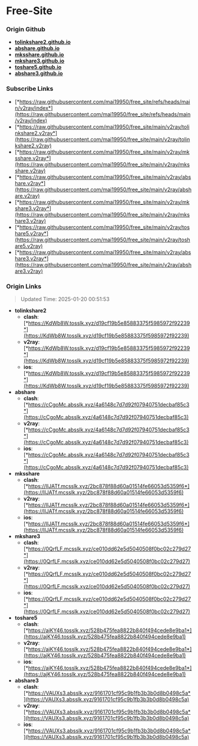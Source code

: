 # Free-Site

### Origin Github

- [**tolinkshare2.github.io**](https://github.com/tolinkshare2/tolinkshare2.github.io)
- [**abshare.github.io**](https://github.com/abshare/abshare.github.io)
- [**mksshare.github.io**](https://github.com/mksshare/mksshare.github.io)
- [**mkshare3.github.io**](https://github.com/mkshare3/mkshare3.github.io)
- [**toshare5.github.io**](https://github.com/toshare5/toshare5.github.io)
- [**abshare3.github.io**](https://github.com/abshare3/abshare3.github.io)

### Subscribe Links

- [*https://raw.githubusercontent.com/mai19950/free_site/refs/heads/main/v2ray/index*](https://raw.githubusercontent.com/mai19950/free_site/refs/heads/main/v2ray/index)
- [*https://raw.githubusercontent.com/mai19950/free_site/main/v2ray/tolinkshare2.v2ray*](https://raw.githubusercontent.com/mai19950/free_site/main/v2ray/tolinkshare2.v2ray)
- [*https://raw.githubusercontent.com/mai19950/free_site/main/v2ray/mksshare.v2ray*](https://raw.githubusercontent.com/mai19950/free_site/main/v2ray/mksshare.v2ray)
- [*https://raw.githubusercontent.com/mai19950/free_site/main/v2ray/abshare.v2ray*](https://raw.githubusercontent.com/mai19950/free_site/main/v2ray/abshare.v2ray)
- [*https://raw.githubusercontent.com/mai19950/free_site/main/v2ray/mkshare3.v2ray*](https://raw.githubusercontent.com/mai19950/free_site/main/v2ray/mkshare3.v2ray)
- [*https://raw.githubusercontent.com/mai19950/free_site/main/v2ray/toshare5.v2ray*](https://raw.githubusercontent.com/mai19950/free_site/main/v2ray/toshare5.v2ray)
- [*https://raw.githubusercontent.com/mai19950/free_site/main/v2ray/abshare3.v2ray*](https://raw.githubusercontent.com/mai19950/free_site/main/v2ray/abshare3.v2ray)

### Origin Links

> Updated Time: 2025-01-20 00:51:53

- **tolinkshare2**
  - **clash**: [*https://KdWb8W.tosslk.xyz/d19cf19b5e85883375f5985972f92239*](https://KdWb8W.tosslk.xyz/d19cf19b5e85883375f5985972f92239)
  - **v2ray**: [*https://KdWb8W.tosslk.xyz/d19cf19b5e85883375f5985972f92239*](https://KdWb8W.tosslk.xyz/d19cf19b5e85883375f5985972f92239)
  - **ios**: [*https://KdWb8W.tosslk.xyz/d19cf19b5e85883375f5985972f92239*](https://KdWb8W.tosslk.xyz/d19cf19b5e85883375f5985972f92239)
- **abshare**
  - **clash**: [*https://cCgoMc.absslk.xyz/4a6148c7d7d92f07940751decbaf85c3*](https://cCgoMc.absslk.xyz/4a6148c7d7d92f07940751decbaf85c3)
  - **v2ray**: [*https://cCgoMc.absslk.xyz/4a6148c7d7d92f07940751decbaf85c3*](https://cCgoMc.absslk.xyz/4a6148c7d7d92f07940751decbaf85c3)
  - **ios**: [*https://cCgoMc.absslk.xyz/4a6148c7d7d92f07940751decbaf85c3*](https://cCgoMc.absslk.xyz/4a6148c7d7d92f07940751decbaf85c3)
- **mksshare**
  - **clash**: [*https://IIJATf.mcsslk.xyz/2bc878f88d60a01514fe66053d5359f6*](https://IIJATf.mcsslk.xyz/2bc878f88d60a01514fe66053d5359f6)
  - **v2ray**: [*https://IIJATf.mcsslk.xyz/2bc878f88d60a01514fe66053d5359f6*](https://IIJATf.mcsslk.xyz/2bc878f88d60a01514fe66053d5359f6)
  - **ios**: [*https://IIJATf.mcsslk.xyz/2bc878f88d60a01514fe66053d5359f6*](https://IIJATf.mcsslk.xyz/2bc878f88d60a01514fe66053d5359f6)
- **mkshare3**
  - **clash**: [*https://0QrfLF.mcsslk.xyz/ce010dd62e5d5040508f0bc02c279d27*](https://0QrfLF.mcsslk.xyz/ce010dd62e5d5040508f0bc02c279d27)
  - **v2ray**: [*https://0QrfLF.mcsslk.xyz/ce010dd62e5d5040508f0bc02c279d27*](https://0QrfLF.mcsslk.xyz/ce010dd62e5d5040508f0bc02c279d27)
  - **ios**: [*https://0QrfLF.mcsslk.xyz/ce010dd62e5d5040508f0bc02c279d27*](https://0QrfLF.mcsslk.xyz/ce010dd62e5d5040508f0bc02c279d27)
- **toshare5**
  - **clash**: [*https://ajKY46.tosslk.xyz/528b475fea8822b840f494cede8e9ba1*](https://ajKY46.tosslk.xyz/528b475fea8822b840f494cede8e9ba1)
  - **v2ray**: [*https://ajKY46.tosslk.xyz/528b475fea8822b840f494cede8e9ba1*](https://ajKY46.tosslk.xyz/528b475fea8822b840f494cede8e9ba1)
  - **ios**: [*https://ajKY46.tosslk.xyz/528b475fea8822b840f494cede8e9ba1*](https://ajKY46.tosslk.xyz/528b475fea8822b840f494cede8e9ba1)
- **abshare3**
  - **clash**: [*https://VAUXs3.absslk.xyz/9161701cf95c9b1fb3b3b0d8b0498c5a*](https://VAUXs3.absslk.xyz/9161701cf95c9b1fb3b3b0d8b0498c5a)
  - **v2ray**: [*https://VAUXs3.absslk.xyz/9161701cf95c9b1fb3b3b0d8b0498c5a*](https://VAUXs3.absslk.xyz/9161701cf95c9b1fb3b3b0d8b0498c5a)
  - **ios**: [*https://VAUXs3.absslk.xyz/9161701cf95c9b1fb3b3b0d8b0498c5a*](https://VAUXs3.absslk.xyz/9161701cf95c9b1fb3b3b0d8b0498c5a)
